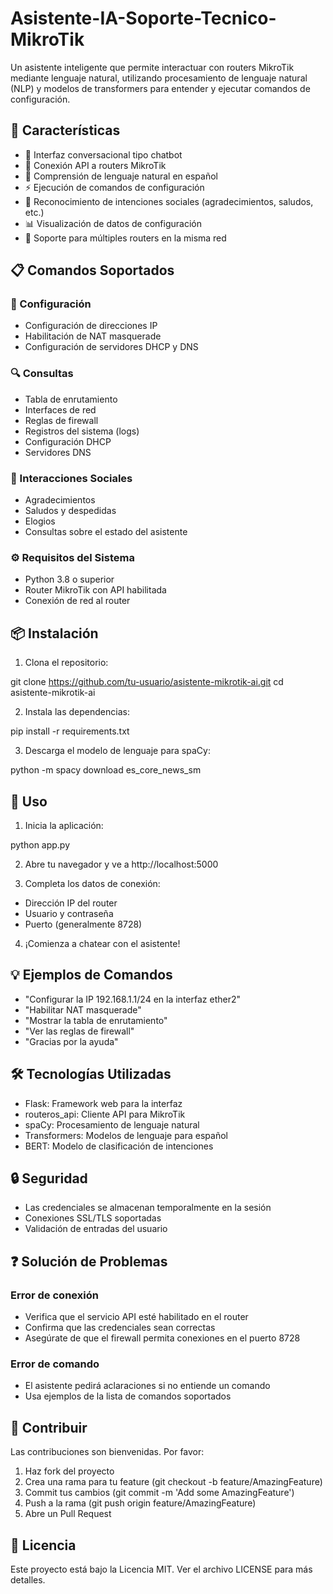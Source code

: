 # Asistente-IA-Soporte-Tecnico-MikroTik
Un asistente inteligente que permite interactuar con routers MikroTik mediante lenguaje natural, utilizando procesamiento de lenguaje natural (NLP) y modelos de transformers para entender y ejecutar comandos de configuración.

## 🚀 Características
* 🤖 Interfaz conversacional tipo chatbot
* 🔌 Conexión API a routers MikroTik
* 💬 Comprensión de lenguaje natural en español
* ⚡ Ejecución de comandos de configuración
* 🔄 Reconocimiento de intenciones sociales (agradecimientos, saludos, etc.)
* 📊 Visualización de datos de configuración
* 🔐 Soporte para múltiples routers en la misma red

## 📋 Comandos Soportados
### 🔧 Configuración
* Configuración de direcciones IP
* Habilitación de NAT masquerade
* Configuración de servidores DHCP y DNS

### 🔍 Consultas
* Tabla de enrutamiento
* Interfaces de red
* Reglas de firewall
* Registros del sistema (logs)
* Configuración DHCP
* Servidores DNS

### 💬 Interacciones Sociales
* Agradecimientos
* Saludos y despedidas
* Elogios
* Consultas sobre el estado del asistente

### ⚙️ Requisitos del Sistema
* Python 3.8 o superior
* Router MikroTik con API habilitada
* Conexión de red al router

## 📦 Instalación
1. Clona el repositorio:

git clone https://github.com/tu-usuario/asistente-mikrotik-ai.git
cd asistente-mikrotik-ai

2. Instala las dependencias:

pip install -r requirements.txt

3. Descarga el modelo de lenguaje para spaCy:

python -m spacy download es_core_news_sm

## 🚀 Uso
1. Inicia la aplicación:

python app.py

2. Abre tu navegador y ve a http://localhost:5000

3. Completa los datos de conexión:

* Dirección IP del router
* Usuario y contraseña
* Puerto (generalmente 8728)
  
4. ¡Comienza a chatear con el asistente!

## 💡 Ejemplos de Comandos
* "Configurar la IP 192.168.1.1/24 en la interfaz ether2"
* "Habilitar NAT masquerade"
* "Mostrar la tabla de enrutamiento"
* "Ver las reglas de firewall"
* "Gracias por la ayuda"
   
## 🛠️ Tecnologías Utilizadas
* Flask: Framework web para la interfaz
* routeros_api: Cliente API para MikroTik
* spaCy: Procesamiento de lenguaje natural
* Transformers: Modelos de lenguaje para español
* BERT: Modelo de clasificación de intenciones

## 🔒 Seguridad
* Las credenciales se almacenan temporalmente en la sesión
* Conexiones SSL/TLS soportadas
* Validación de entradas del usuario

## ❓ Solución de Problemas
### Error de conexión
* Verifica que el servicio API esté habilitado en el router
* Confirma que las credenciales sean correctas
* Asegúrate de que el firewall permita conexiones en el puerto 8728

### Error de comando
* El asistente pedirá aclaraciones si no entiende un comando
* Usa ejemplos de la lista de comandos soportados

## 🤝 Contribuir
Las contribuciones son bienvenidas. Por favor:
1. Haz fork del proyecto
2. Crea una rama para tu feature (git checkout -b feature/AmazingFeature)
3. Commit tus cambios (git commit -m 'Add some AmazingFeature')
4. Push a la rama (git push origin feature/AmazingFeature)
5. Abre un Pull Request

## 📄 Licencia
Este proyecto está bajo la Licencia MIT. Ver el archivo LICENSE para más detalles.

